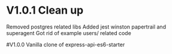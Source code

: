 # V1.0.1 Clean up
Removed postgres related libs
Added jest winston papertrail and superagent
Got rid of example users/ related code

#V1.0.0 Vanilla clone of express-api-es6-starter
